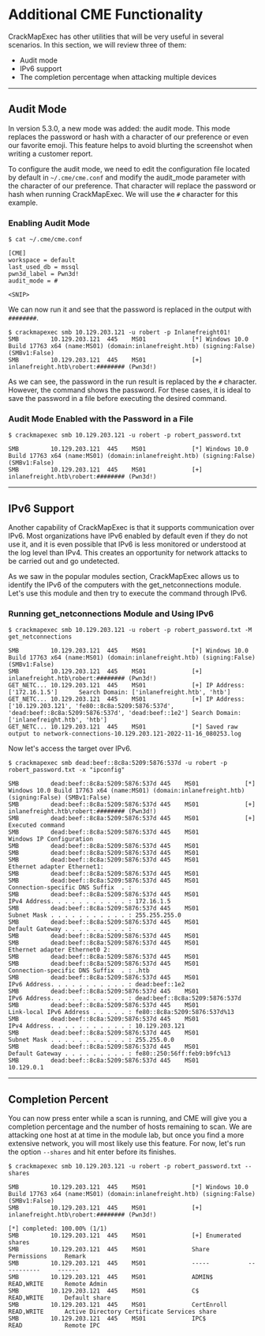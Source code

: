 # Additional CME Functionality

CrackMapExec has other utilities that will be very useful in several scenarios. In this section, we will review three of them:

* Audit mode
* IPv6 support
* The completion percentage when attacking multiple devices

***

## Audit Mode

In version 5.3.0, a new mode was added: the audit mode. This mode replaces the password or hash with a character of our preference or even our favorite emoji. This feature helps to avoid blurting the screenshot when writing a customer report.

To configure the audit mode, we need to edit the configuration file located by default in `~/.cme/cme.conf` and modify the audit\_mode parameter with the character of our preference. That character will replace the password or hash when running CrackMapExec. We will use the `#` character for this example.

### **Enabling Audit Mode**

```shell-session
$ cat ~/.cme/cme.conf

[CME]
workspace = default
last_used_db = mssql
pwn3d_label = Pwn3d!
audit_mode = #

<SNIP>
```

We can now run it and see that the password is replaced in the output with `########`.

```shell-session
$ crackmapexec smb 10.129.203.121 -u robert -p Inlanefreight01!
SMB         10.129.203.121  445    MS01             [*] Windows 10.0 Build 17763 x64 (name:MS01) (domain:inlanefreight.htb) (signing:False) (SMBv1:False)
SMB         10.129.203.121  445    MS01             [+] inlanefreight.htb\robert:######## (Pwn3d!)
```

As we can see, the password in the run result is replaced by the `#` character. However, the command shows the password. For these cases, it is ideal to save the password in a file before executing the desired command.

### **Audit Mode Enabled with the Password in a File**

```shell-session
$ crackmapexec smb 10.129.203.121 -u robert -p robert_password.txt 

SMB         10.129.203.121  445    MS01             [*] Windows 10.0 Build 17763 x64 (name:MS01) (domain:inlanefreight.htb) (signing:False) (SMBv1:False)
SMB         10.129.203.121  445    MS01             [+] inlanefreight.htb\robert:######## (Pwn3d!)
```

***

## IPv6 Support

Another capability of CrackMapExec is that it supports communication over IPv6. Most organizations have IPv6 enabled by default even if they do not use it, and it is even possible that IPv6 is less monitored or understood at the log level than IPv4. This creates an opportunity for network attacks to be carried out and go undetected.

As we saw in the popular modules section, CrackMapExec allows us to identify the IPv6 of the computers with the get\_netconnections module. Let's use this module and then try to execute the command through IPv6.

### **Running get\_netconnections Module and Using IPv6**

```shell-session
$ crackmapexec smb 10.129.203.121 -u robert -p robert_password.txt -M get_netconnections

SMB         10.129.203.121  445    MS01             [*] Windows 10.0 Build 17763 x64 (name:MS01) (domain:inlanefreight.htb) (signing:False) (SMBv1:False)
SMB         10.129.203.121  445    MS01             [+] inlanefreight.htb\robert:######## (Pwn3d!)
GET_NETC... 10.129.203.121  445    MS01             [+] IP Address: ['172.16.1.5']      Search Domain: ['inlanefreight.htb', 'htb']
GET_NETC... 10.129.203.121  445    MS01             [+] IP Address: ['10.129.203.121', 'fe80::8c8a:5209:5876:537d', 'dead:beef::8c8a:5209:5876:537d', 'dead:beef::1e2'] Search Domain: ['inlanefreight.htb', 'htb']
GET_NETC... 10.129.203.121  445    MS01             [*] Saved raw output to network-connections-10.129.203.121-2022-11-16_080253.log
```

Now let's access the target over IPv6.

```shell-session
$ crackmapexec smb dead:beef::8c8a:5209:5876:537d -u robert -p robert_password.txt -x "ipconfig"

SMB         dead:beef::8c8a:5209:5876:537d 445    MS01             [*] Windows 10.0 Build 17763 x64 (name:MS01) (domain:inlanefreight.htb) (signing:False) (SMBv1:False)
SMB         dead:beef::8c8a:5209:5876:537d 445    MS01             [+] inlanefreight.htb\robert:######## (Pwn3d!)
SMB         dead:beef::8c8a:5209:5876:537d 445    MS01             [+] Executed command 
SMB         dead:beef::8c8a:5209:5876:537d 445    MS01             Windows IP Configuration
SMB         dead:beef::8c8a:5209:5876:537d 445    MS01             
SMB         dead:beef::8c8a:5209:5876:537d 445    MS01             
SMB         dead:beef::8c8a:5209:5876:537d 445    MS01             Ethernet adapter Ethernet1:
SMB         dead:beef::8c8a:5209:5876:537d 445    MS01             
SMB         dead:beef::8c8a:5209:5876:537d 445    MS01             Connection-specific DNS Suffix  . :
SMB         dead:beef::8c8a:5209:5876:537d 445    MS01             IPv4 Address. . . . . . . . . . . : 172.16.1.5
SMB         dead:beef::8c8a:5209:5876:537d 445    MS01             Subnet Mask . . . . . . . . . . . : 255.255.255.0
SMB         dead:beef::8c8a:5209:5876:537d 445    MS01             Default Gateway . . . . . . . . . :
SMB         dead:beef::8c8a:5209:5876:537d 445    MS01             
SMB         dead:beef::8c8a:5209:5876:537d 445    MS01             Ethernet adapter Ethernet0 2:
SMB         dead:beef::8c8a:5209:5876:537d 445    MS01             
SMB         dead:beef::8c8a:5209:5876:537d 445    MS01             Connection-specific DNS Suffix  . : .htb
SMB         dead:beef::8c8a:5209:5876:537d 445    MS01             IPv6 Address. . . . . . . . . . . : dead:beef::1e2
SMB         dead:beef::8c8a:5209:5876:537d 445    MS01             IPv6 Address. . . . . . . . . . . : dead:beef::8c8a:5209:5876:537d
SMB         dead:beef::8c8a:5209:5876:537d 445    MS01             Link-local IPv6 Address . . . . . : fe80::8c8a:5209:5876:537d%13
SMB         dead:beef::8c8a:5209:5876:537d 445    MS01             IPv4 Address. . . . . . . . . . . : 10.129.203.121
SMB         dead:beef::8c8a:5209:5876:537d 445    MS01             Subnet Mask . . . . . . . . . . . : 255.255.0.0
SMB         dead:beef::8c8a:5209:5876:537d 445    MS01             Default Gateway . . . . . . . . . : fe80::250:56ff:feb9:b9fc%13
SMB         dead:beef::8c8a:5209:5876:537d 445    MS01             10.129.0.1
```

***

## Completion Percent

You can now press enter while a scan is running, and CME will give you a completion percentage and the number of hosts remaining to scan. We are attacking one host at at time in the module lab, but once you find a more extensive network, you will most likely use this feature. For now, let's run the option `--shares` and hit enter before its finishes.

```shell-session
$ crackmapexec smb 10.129.203.121 -u robert -p robert_password.txt --shares

SMB         10.129.203.121  445    MS01             [*] Windows 10.0 Build 17763 x64 (name:MS01) (domain:inlanefreight.htb) (signing:False) (SMBv1:False)
SMB         10.129.203.121  445    MS01             [+] inlanefreight.htb\robert:######## (Pwn3d!)

[*] completed: 100.00% (1/1)
SMB         10.129.203.121  445    MS01             [+] Enumerated shares
SMB         10.129.203.121  445    MS01             Share           Permissions     Remark
SMB         10.129.203.121  445    MS01             -----           -----------     ------
SMB         10.129.203.121  445    MS01             ADMIN$          READ,WRITE      Remote Admin
SMB         10.129.203.121  445    MS01             C$              READ,WRITE      Default share
SMB         10.129.203.121  445    MS01             CertEnroll      READ,WRITE      Active Directory Certificate Services share
SMB         10.129.203.121  445    MS01             IPC$            READ            Remote IPC
```
